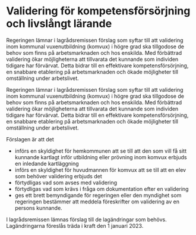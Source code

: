 # Validering för kompetensförsörjning och livslångt lärande

Regeringen lämnar i lagrådsremissen förslag som syftar till att validering inom kommunal vuxenutbildning (komvux) i högre grad ska tillgodose de behov som finns på arbetsmarknaden och hos enskilda. Med förbättrad validering ökar möjligheterna att tillvarata det kunnande som individen tidigare har förvärvat. Detta bidrar till en effektivare kompetensförsörjning, en snabbare etablering på arbetsmarknaden och ökade möjligheter till omställning under arbetslivet.

Regeringen lämnar i lagrådsremissen förslag som syftar till att validering inom kommunal vuxenutbildning (komvux) i högre grad ska tillgodose de behov som finns på arbetsmarknaden och hos enskilda. Med förbättrad validering ökar möjligheterna att tillvarata det kunnande som individen tidigare har förvärvat. Detta bidrar till en effektivare kompetensförsörjning, en snabbare etablering på arbetsmarknaden och ökade möjligheter till omställning under arbetslivet.

Förslagen är att det

* införs en skyldighet för hemkommunen att se till att den som vill få sitt kunnande kartlagt inför utbildning eller prövning inom komvux erbjuds en inledande kartläggning
* införs en skyldighet för huvudmannen för komvux att se till att en elev som behöver validering erbjuds det
* förtydligas vad som avses med validering
* förtydligas vad som krävs i fråga om dokumentation efter en validering
* ges ett brett bemyndigande för regeringen eller den myndighet som regeringen bestämmer att meddela föreskrifter om validering av en persons kunnande.

I lagrådsremissen lämnas förslag till de lagändringar som behövs. Lagändringarna föreslås träda i kraft den 1 januari 2023.
